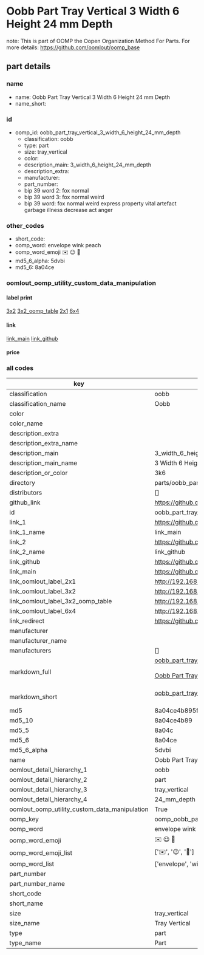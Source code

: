 # Oobb Part Tray Vertical 3 Width 6 Height 24 mm Depth  

note: This is part of OOMP the Oopen Organization Method For Parts. For more details: https://github.com/oomlout/oomp_base

##  part details
  







### name
* name: Oobb Part Tray Vertical 3 Width 6 Height 24 mm Depth
* name_short: 
### id
* oomp_id: oobb_part_tray_vertical_3_width_6_height_24_mm_depth
  * classification: oobb
  * type: part
  * size: tray_vertical
  * color: 
  * description_main: 3_width_6_height_24_mm_depth
  * description_extra: 
  * manufacturer: 
  * part_number: 
  * bip 39 word 2: fox normal
  * bip 39 word 3: fox normal weird
  * bip 39 word: fox normal weird express property vital artefact garbage illness decrease act anger

### other_codes
* short_code: 
* oomp_word: envelope wink peach
* oomp_word_emoji :envelope: :wink: :peach:
* md5_6_alpha: 5dvbi
* md5_6: 8a04ce






### oomlout_oomp_utility_custom_data_manipulation
#### label print
[3x2](http://192.168.1.245:1112/?label=oomp%205dvbi)
[3x2_oomp_table](http://192.168.1.108:1112/?label=oomp%205dvbi)
[2x1](http://192.168.1.242:1112/?label=oomp%205dvbi)
[6x4](http://192.168.1.55:1112/?label=oomp%205dvbi)    

#### link

[link_main](https://github.com/oomlout/oomlout_oomp_version_1_messy/tree/main/parts/oobb_part_tray_vertical_3_width_6_height_24_mm_depth) [link_github](https://github.com/oomlout/oomlout_oomp_version_1_messy/tree/main/parts/oobb_part_tray_vertical_3_width_6_height_24_mm_depth)                             

#### price







### all codes 
| key | value |  
| --- | --- |  
| classification | oobb |  
| classification_name | Oobb |  
| color |  |  
| color_name |  |  
| description_extra |  |  
| description_extra_name |  |  
| description_main | 3_width_6_height_24_mm_depth |  
| description_main_name | 3 Width 6 Height 24 mm Depth |  
| description_or_color | 3k6 |  
| directory | parts/oobb_part_tray_vertical_3_width_6_height_24_mm_depth |  
| distributors | [] |  
| github_link | https://github.com/oomlout/oomlout_oomp_part_src/tree/main/parts/oobb_part_tray_vertical_3_width_6_height_24_mm_depth |  
| id | oobb_part_tray_vertical_3_width_6_height_24_mm_depth |  
| link_1 | https://github.com/oomlout/oomlout_oomp_version_1_messy/tree/main/parts/oobb_part_tray_vertical_3_width_6_height_24_mm_depth |  
| link_1_name | link_main |  
| link_2 | https://github.com/oomlout/oomlout_oomp_version_1_messy/tree/main/parts/oobb_part_tray_vertical_3_width_6_height_24_mm_depth |  
| link_2_name | link_github |  
| link_github | https://github.com/oomlout/oomlout_oomp_version_1_messy/tree/main/parts/oobb_part_tray_vertical_3_width_6_height_24_mm_depth |  
| link_main | https://github.com/oomlout/oomlout_oomp_version_1_messy/tree/main/parts/oobb_part_tray_vertical_3_width_6_height_24_mm_depth |  
| link_oomlout_label_2x1 | http://192.168.1.242:1112/?label=oomp%205dvbi |  
| link_oomlout_label_3x2 | http://192.168.1.245:1112/?label=oomp%205dvbi |  
| link_oomlout_label_3x2_oomp_table | http://192.168.1.108:1112/?label=oomp%205dvbi |  
| link_oomlout_label_6x4 | http://192.168.1.55:1112/?label=oomp%205dvbi |  
| link_redirect | https://github.com/oomlout/oomlout_oomp_version_1_messy/tree/main/parts/oobb_part_tray_vertical_3_width_6_height_24_mm_depth |  
| manufacturer |  |  
| manufacturer_name |  |  
| manufacturers | [] |  
| markdown_full | [oobb_part_tray_vertical_3_width_6_height_24_mm_depth](none)<br>[](none)<br>[Oobb Part Tray Vertical 3 Width 6 Height 24 Mm Depth](none)<br><br> |  
| markdown_short | [oobb_part_tray_vertical_3_width_6_height_24_mm_depth](none)<br><br> |  
| md5 | 8a04ce4b895f819fd456350df2658ae2 |  
| md5_10 | 8a04ce4b89 |  
| md5_5 | 8a04c |  
| md5_6 | 8a04ce |  
| md5_6_alpha | 5dvbi |  
| name | Oobb Part Tray Vertical 3 Width 6 Height 24 mm Depth |  
| oomlout_detail_hierarchy_1 | oobb |  
| oomlout_detail_hierarchy_2 | part |  
| oomlout_detail_hierarchy_3 | tray_vertical |  
| oomlout_detail_hierarchy_4 | 24_mm_depth |  
| oomlout_oomp_utility_custom_data_manipulation | True |  
| oomp_key | oomp_oobb_part_tray_vertical_3_width_6_height_24_mm_depth |  
| oomp_word | envelope wink peach |  
| oomp_word_emoji | :envelope: :wink: :peach: |  
| oomp_word_emoji_list | [':envelope:', ':wink:', ':peach:'] |  
| oomp_word_list | ['envelope', 'wink', 'peach'] |  
| part_number |  |  
| part_number_name |  |  
| short_code |  |  
| short_name |  |  
| size | tray_vertical |  
| size_name | Tray Vertical |  
| type | part |  
| type_name | Part |  
